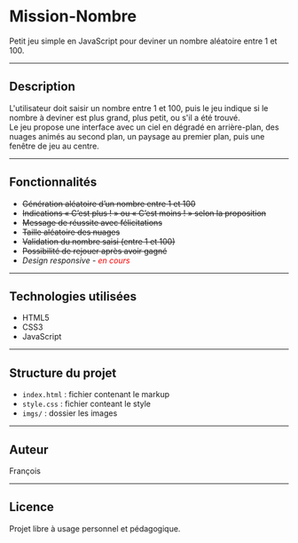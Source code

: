 # Mission-Nombre

Petit jeu simple en JavaScript pour deviner un nombre aléatoire entre 1 et 100.

---

## Description

L'utilisateur doit saisir un nombre entre 1 et 100, puis le jeu indique si le nombre à deviner est plus grand, plus petit, ou s'il a été trouvé.  
Le jeu propose une interface avec un ciel en dégradé en arrière-plan, des nuages animés au second plan, un paysage au premier plan, puis une fenêtre de jeu au centre.

---

## Fonctionnalités

- ~~Génération aléatoire d’un nombre entre 1 et 100~~
- ~~Indications « C’est plus ! » ou « C’est moins ! » selon la proposition~~
- ~~Message de réussite avec félicitations~~
- ~~Taille aléatoire des nuages~~
- ~~Validation du nombre saisi (entre 1 et 100)~~
- ~~Possibilité de rejouer après avoir gagné~~
- _Design responsive - <i style="color:red">en cours</i>_

---

## Technologies utilisées

- HTML5
- CSS3
- JavaScript

---

## Structure du projet

- `index.html` : fichier contenant le markup
- `style.css` : fichier conteant le style
- `imgs/` : dossier les images

---

## Auteur

François

---

## Licence

Projet libre à usage personnel et pédagogique.
